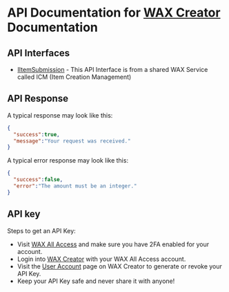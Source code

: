 # API Documentation for [WAX Creator](https://creator.wax.io) Documentation

## API Interfaces
* [IItemSubmission](https://github.com/worldwide-asset-exchange/item-creation-management/blob/master/IItemSubmission.md) - This API Interface is from a shared WAX Service called ICM (Item Creation Management)

## API Response
A typical response may look like this:
```json
{
  "success":true,
  "message":"Your request was received."
}
```

A typical error response may look like this:
```json
{
  "success":false,
  "error":"The amount must be an integer."
}
```

## API key
Steps to get an API Key:
 - Visit [WAX All Access](https://all-access.wax.io/account/security) and make sure you have 2FA enabled for your account.
 - Login into [WAX Creator](https://creator.wax.io) with your WAX All Access account.
 - Visit the [User Account](https://creator.wax.io/user) page on WAX Creator to generate or revoke your API Key.
 - Keep your API Key safe and never share it with anyone!
